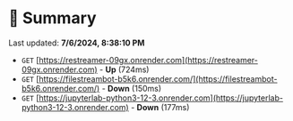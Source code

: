 # 📖 Summary
Last updated: **7/6/2024, 8:38:10 PM**

- `GET` [https://restreamer-09gx.onrender.com](https://restreamer-09gx.onrender.com) - **Up** (724ms)
- `GET` [https://filestreambot-b5k6.onrender.com/](https://filestreambot-b5k6.onrender.com/) - **Down** (150ms)
- `GET` [https://jupyterlab-python3-12-3.onrender.com](https://jupyterlab-python3-12-3.onrender.com) - **Down** (177ms)
